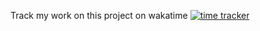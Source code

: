 Track my work on this project on wakatime
[![time tracker](https://wakatime.com/badge/github/kkouomeu/1kevinson.svg)](https://wakatime.com/badge/github/kkouomeu/1kevinson)



